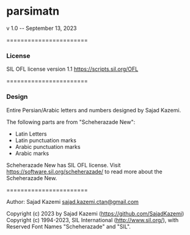 # parsimatn
v 1.0 -- September 13, 2023

=======================

### License

SIL OFL license version 1.1 <https://scripts.sil.org/OFL>

=======================

### Design

Entire Persian/Arabic letters and numbers designed by Sajad Kazemi.

The following parts are from "Scheherazade New":
- Latin Letters
- Latin punctuation marks
- Arabic punctuation marks
- Arabic marks

Scheherazade New has SIL OFL license.
Visit <https://software.sil.org/scheherazade/> to read more about the Scheherazade New.

=======================

Author: Sajad Kazemi <sajad.kazemi.ctan@gmail.com>

Copyright (c) 2023 by Sajad Kazemi (https://github.com/SajadKazemi)
Copyright (c) 1994-2023, SIL International (http://www.sil.org/),
with Reserved Font Names "Scheherazade" and "SIL".